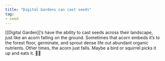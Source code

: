 ```yaml
---
title: "Digital Gardens can cast seeds"
tag: 
- seed
---
```


[[Digital Garden]]’s have the ability to cast seeds across their landscape, just like an acorn falling on the ground.  Sometimes that acorn embeds it’s to the forest floor, germinate, and sprout dense life out abundant organic nutrients. Other times, the acorn just falls. Maybe a bird or squirrel picks it up and eats it. 🤷‍♂️


